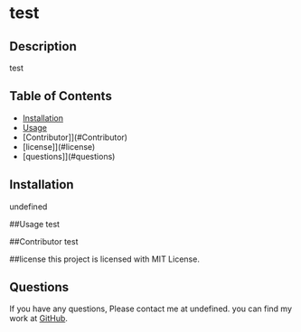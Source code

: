 # test

  ## Description 
  test

  ## Table of Contents
  - [Installation](#Installation)
  - [Usage](#Usage)
  - [Contributor]](#Contributor)
  - [license]](#license)
  - [questions]](#questions)

  ## Installation
  undefined

  ##Usage
  test

  ##Contributor
  test

  ##license
  this project is licensed with MIT License.

  ## Questions 
  If you have any questions, Please contact me at undefined.
  you can find my work at [GitHub](http://github.com/test).


